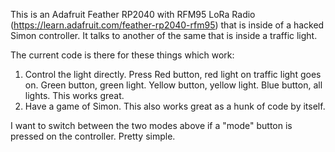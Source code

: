 This is an Adafruit Feather RP2040 with RFM95 LoRa Radio (https://learn.adafruit.com/feather-rp2040-rfm95) that is inside of a hacked Simon controller. It talks to another of the same that is inside a traffic light. 

The current code is there for these things which work: 
1. Control the light directly. Press Red button, red light on traffic light goes on. Green button, green light. Yellow button, yellow light. Blue button, all lights. This works great. 
2. Have a game of Simon. This also works great as a hunk of code by itself. 

I want to switch between the two modes above if a "mode" button is pressed on the controller. Pretty simple.
